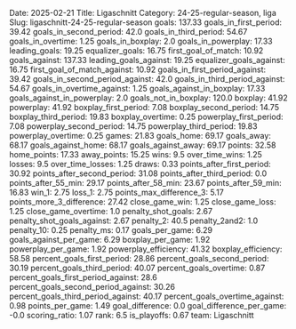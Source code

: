 Date: 2025-02-21
Title: Ligaschnitt
Category: 24-25-regular-season, liga
Slug: ligaschnitt-24-25-regular-season
goals: 137.33
goals_in_first_period: 39.42
goals_in_second_period: 42.0
goals_in_third_period: 54.67
goals_in_overtime: 1.25
goals_in_boxplay: 2.0
goals_in_powerplay: 17.33
leading_goals: 19.25
equalizer_goals: 16.75
first_goal_of_match: 10.92
goals_against: 137.33
leading_goals_against: 19.25
equalizer_goals_against: 16.75
first_goal_of_match_against: 10.92
goals_in_first_period_against: 39.42
goals_in_second_period_against: 42.0
goals_in_third_period_against: 54.67
goals_in_overtime_against: 1.25
goals_against_in_boxplay: 17.33
goals_against_in_powerplay: 2.0
goals_not_in_boxplay: 120.0
boxplay: 41.92
powerplay: 41.92
boxplay_first_period: 7.08
boxplay_second_period: 14.75
boxplay_third_period: 19.83
boxplay_overtime: 0.25
powerplay_first_period: 7.08
powerplay_second_period: 14.75
powerplay_third_period: 19.83
powerplay_overtime: 0.25
games: 21.83
goals_home: 69.17
goals_away: 68.17
goals_against_home: 68.17
goals_against_away: 69.17
points: 32.58
home_points: 17.33
away_points: 15.25
wins: 9.5
over_time_wins: 1.25
losses: 9.5
over_time_losses: 1.25
draws: 0.33
points_after_first_period: 30.92
points_after_second_period: 31.08
points_after_third_period: 0.0
points_after_55_min: 29.17
points_after_58_min: 23.67
points_after_59_min: 16.83
win_1: 2.75
loss_1: 2.75
points_max_difference_3: 5.17
points_more_3_difference: 27.42
close_game_win: 1.25
close_game_loss: 1.25
close_game_overtime: 1.0
penalty_shot_goals: 2.67
penalty_shot_goals_against: 2.67
penalty_2: 40.5
penalty_2and2: 1.0
penalty_10: 0.25
penalty_ms: 0.17
goals_per_game: 6.29
goals_against_per_game: 6.29
boxplay_per_game: 1.92
powerplay_per_game: 1.92
powerplay_efficiency: 41.32
boxplay_efficiency: 58.58
percent_goals_first_period: 28.86
percent_goals_second_period: 30.19
percent_goals_third_period: 40.07
percent_goals_overtime: 0.87
percent_goals_first_period_against: 28.6
percent_goals_second_period_against: 30.26
percent_goals_third_period_against: 40.17
percent_goals_overtime_against: 0.98
points_per_game: 1.49
goal_difference: 0.0
goal_difference_per_game: -0.0
scoring_ratio: 1.07
rank: 6.5
is_playoffs: 0.67
team: Ligaschnitt
